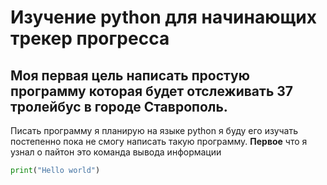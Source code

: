 # Изучение python для начинающих трекер прогресса 
## Моя первая цель написать простую программу которая будет отслеживать 37 тролейбус в городе Ставрополь. 
Писать программу я планирую на языке python я буду его изучать постепенно пока не смогу написать такую программу. 
**Первое** что я узнал о пайтон это команда вывода информации 
```python 
print("Hello world")
 ```